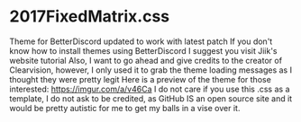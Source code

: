 # 2017FixedMatrix.css
Theme for BetterDiscord updated to work with latest patch
If you don't know how to install themes using BetterDiscord I suggest you visit Jiik's website tutorial
Also, I want to go ahead and give credits to the creator of Clearvision, however, I only used it to grab the theme loading messages as I thought they were pretty legit
Here is a preview of the theme for those interested: https://imgur.com/a/v46Ca
I do not care if you use this .css as a template, I do not ask to be credited, as GitHub IS an open source site and it would be pretty autistic for me to get my balls in a vise over it.
